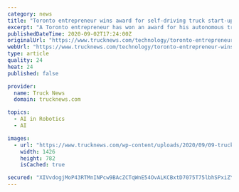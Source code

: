 ```yaml
---
category: news
title: "Toronto entrepreneur wins award for self-driving truck start-up"
excerpt: "A Toronto entrepreneur has won an award for his autonomous trucking start-up, NuPort Robotics. Raghavender Sahdev came to Canada from"
publishedDateTime: 2020-09-02T17:24:00Z
originalUrl: "https://www.trucknews.com/technology/toronto-entrepreneur-wins-award-for-self-driving-truck-start-up/1003144176/"
webUrl: "https://www.trucknews.com/technology/toronto-entrepreneur-wins-award-for-self-driving-truck-start-up/1003144176/"
type: article
quality: 24
heat: 24
published: false

provider:
  name: Truck News
  domain: trucknews.com

topics:
  - AI in Robotics
  - AI

images:
  - url: "https://www.trucknews.com/wp-content/uploads/2020/09/09-truck3.png"
    width: 1426
    height: 782
    isCached: true

secured: "XIVvdogjMoP43RTMnINPcw9BAcZCTqWnE54OvALKCBxtD7075T75lbhSPxiZYNjo9IzqujhlOtI4Qur4N/MvKsGIIst5iwMAAPt110ITmXJRi7FRCfyuoZgPPor5TqZVHchNTNsKpaInuEP+clPmu7gI9rr3pn0ZBxli31/sgZZaFJdtruEETAIqUX2Ret5KYI8fI70NpHhDc1hR19vcCTAyWaLj/asJAuPZI7SPoPbQRg21r6BwQjtzV76m87nCpiAgoFhJMuu6PntEE+AWLuk/FXiofvkX7B0IKUw+qzqACg1urrei/GeuAMMAwKxkdHAcwZcCcVyJgGXrimaTLXJub9ZFEmNQawd/oqqcMTw=;Xi5VAAd6uB9TEAbsMQau1A=="
---
```


